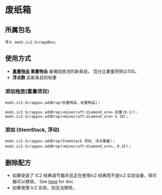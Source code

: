 # 废纸箱

## 所属包名

`导入 mods.ic2.ScrappBox;`

## 使用方式

- **[重量物品](/Vanilla/Items/WeightedItemStack/) 重量物品** 废箱投放池的新条目。 百分比重量将除以100。
- **浮点数** 此新条目的权重

### 添加拖放(重量项目)

```zenscript
mods.ic2.Scrappox.addDrop(权重物品，权重物品)；

mods.ic2.Scrappox.addDrop(<minecraft:diamond_ore>.权重(0.1))；
mods.ic2.Scrappox.addDrop(<minecraft:diamond_ore> % 10);
```

### 添加 (StemStack, 浮动)

```zenscript
mods.ic2.Scrappox.addDrop(StemStack 项目，浮点重量)；
mods.ic2.Scrappox.addDrop(<minecraft:diamond_ore>, 0.1F)；
```

## 删除配方

- 如果安装了 IC2 经典调节器并且正在使用Ic2 经典而不是Ic2 实验设备，碎片箱可以移除。 See [here](/Mods/IC2ClassicTweaker/Scrap_Box) for doc.
- 如果使用 Ic2 实验，则无法移除。